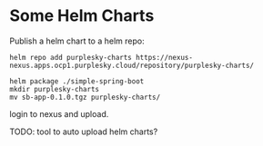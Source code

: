 # Some Helm Charts

Publish a helm chart to a helm repo:

```
helm repo add purplesky-charts https://nexus-nexus.apps.ocp1.purplesky.cloud/repository/purplesky-charts/

helm package ./simple-spring-boot
mkdir purplesky-charts
mv sb-app-0.1.0.tgz purplesky-charts/
```
login to nexus and upload.

TODO: tool to auto upload helm charts?

